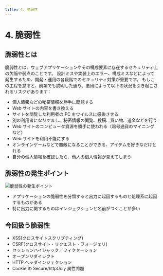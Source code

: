 ```yaml
---
title: 4. 脆弱性
---
```


# 4. 脆弱性

## 脆弱性とは

脆弱性とは、ウェブアプリケーションやその構成要素に存在するセキュリティ上の欠陥や弱点のことです。
設計ミスや実装上のエラー、構成ミスなどによって発生するため、開発・運用の各段階でのセキュリティ対策が重要です。
もしこの工程を怠ると、前項でも説明した通り、悪用によって以下の状況を引き起こされるリスクがあります：

- 個人情報などの秘密情報を勝手に閲覧する
- Web サイトの内容を書き換える
- サイトを閲覧した利用者の PC をウイルスに感染させる
- 別の利用者になりすまし、秘密情報の閲覧、投稿、買い物、送金などを行う
- Web サイトのコンピュータ資源を勝手に使われる（暗号通貨のマイニングなど）
- Web サイトを利用不能にする
- オンラインゲームなどで無敵になることができる、アイテムを好きなだけとれる
- 自分の個人情報を確認したら、他人の個人情報が見えてしまう

## 脆弱性の発生ポイント

![脆弱性の発生ポイント](/images/vulnerability01.png)

- アプリケーションの脆弱性を分類すると出力に起因するものと処理系に起因するものがある
- 特に出力に関するものはインジェクションと名前がつくことが多い

## 今回扱う脆弱性

- <PopupLink href="/page/vulnerability/xss.html">XSS(クロスサイトスクリプティング)</PopupLink>
- <PopupLink href="/page/vulnerability/csrf.html">CSRF(クロスサイト・リクエスト・フォージェリ)</PopupLink>
- セッションハイジャック／フィクセーション
- オープンリダイレクト
- HTTP ヘッダインジェクション
- Cookie の Secure/httpOnly 属性問題

